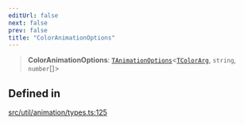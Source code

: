 ```yaml
---
editUrl: false
next: false
prev: false
title: "ColorAnimationOptions"
---
```


> **ColorAnimationOptions**: [`TAnimationOptions`](/api/namespaces/util/type-aliases/tanimationoptions/)\<[`TColorArg`](/api/type-aliases/tcolorarg/), `string`, `number`[]\>

## Defined in

[src/util/animation/types.ts:125](https://github.com/fabricjs/fabric.js/blob/5c1240d8b4662e45868dd33f385f941de21c8e9c/src/util/animation/types.ts#L125)
